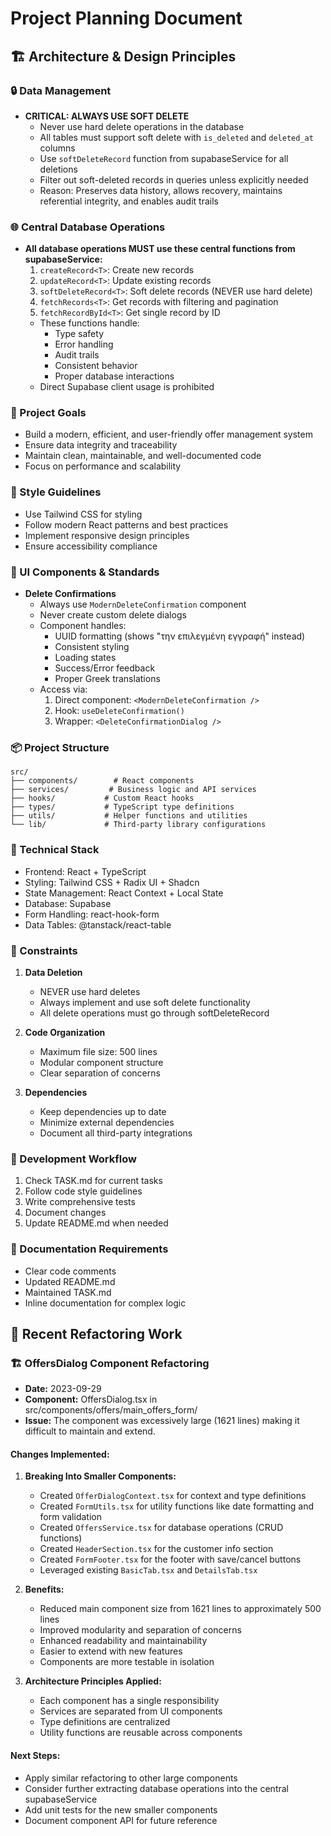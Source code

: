 # Project Planning Document

## 🏗️ Architecture & Design Principles

### 🔒 Data Management
- **CRITICAL: ALWAYS USE SOFT DELETE**
  - Never use hard delete operations in the database
  - All tables must support soft delete with `is_deleted` and `deleted_at` columns
  - Use `softDeleteRecord` function from supabaseService for all deletions
  - Filter out soft-deleted records in queries unless explicitly needed
  - Reason: Preserves data history, allows recovery, maintains referential integrity, and enables audit trails

### 🌐 Central Database Operations
- **All database operations MUST use these central functions from supabaseService:**
  1. `createRecord<T>`: Create new records
  2. `updateRecord<T>`: Update existing records
  3. `softDeleteRecord<T>`: Soft delete records (NEVER use hard delete)
  4. `fetchRecords<T>`: Get records with filtering and pagination
  5. `fetchRecordById<T>`: Get single record by ID
  - These functions handle:
    - Type safety
    - Error handling
    - Audit trails
    - Consistent behavior
    - Proper database interactions
  - Direct Supabase client usage is prohibited

### 🎯 Project Goals
- Build a modern, efficient, and user-friendly offer management system
- Ensure data integrity and traceability
- Maintain clean, maintainable, and well-documented code
- Focus on performance and scalability

### 🎨 Style Guidelines
- Use Tailwind CSS for styling
- Follow modern React patterns and best practices
- Implement responsive design principles
- Ensure accessibility compliance

### 🔄 UI Components & Standards
- **Delete Confirmations**
  - Always use `ModernDeleteConfirmation` component
  - Never create custom delete dialogs
  - Component handles:
    - UUID formatting (shows "την επιλεγμένη εγγραφή" instead)
    - Consistent styling
    - Loading states
    - Success/Error feedback
    - Proper Greek translations
  - Access via:
    1. Direct component: `<ModernDeleteConfirmation />`
    2. Hook: `useDeleteConfirmation()`
    3. Wrapper: `<DeleteConfirmationDialog />`

### 📦 Project Structure
```
src/
├── components/        # React components
├── services/         # Business logic and API services
├── hooks/           # Custom React hooks
├── types/           # TypeScript type definitions
├── utils/           # Helper functions and utilities
└── lib/             # Third-party library configurations
```

### 🔧 Technical Stack
- Frontend: React + TypeScript
- Styling: Tailwind CSS + Radix UI + Shadcn
- State Management: React Context + Local State
- Database: Supabase
- Form Handling: react-hook-form
- Data Tables: @tanstack/react-table

### 🚫 Constraints
1. **Data Deletion**
   - NEVER use hard deletes
   - Always implement and use soft delete functionality
   - All delete operations must go through softDeleteRecord

2. **Code Organization**
   - Maximum file size: 500 lines
   - Modular component structure
   - Clear separation of concerns

3. **Dependencies**
   - Keep dependencies up to date
   - Minimize external dependencies
   - Document all third-party integrations

### 🔄 Development Workflow
1. Check TASK.md for current tasks
2. Follow code style guidelines
3. Write comprehensive tests
4. Document changes
5. Update README.md when needed

### 📝 Documentation Requirements
- Clear code comments
- Updated README.md
- Maintained TASK.md
- Inline documentation for complex logic

## 🔄 Recent Refactoring Work

### 🏗️ OffersDialog Component Refactoring
- **Date:** 2023-09-29
- **Component:** OffersDialog.tsx in src/components/offers/main_offers_form/
- **Issue:** The component was excessively large (1621 lines) making it difficult to maintain and extend.

#### Changes Implemented:
1. **Breaking Into Smaller Components:**
   - Created `OfferDialogContext.tsx` for context and type definitions
   - Created `FormUtils.tsx` for utility functions like date formatting and form validation
   - Created `OffersService.tsx` for database operations (CRUD functions)
   - Created `HeaderSection.tsx` for the customer info section
   - Created `FormFooter.tsx` for the footer with save/cancel buttons
   - Leveraged existing `BasicTab.tsx` and `DetailsTab.tsx`

2. **Benefits:**
   - Reduced main component size from 1621 lines to approximately 500 lines
   - Improved modularity and separation of concerns
   - Enhanced readability and maintainability 
   - Easier to extend with new features
   - Components are more testable in isolation

3. **Architecture Principles Applied:**
   - Each component has a single responsibility
   - Services are separated from UI components
   - Type definitions are centralized
   - Utility functions are reusable across components

#### Next Steps:
- Apply similar refactoring to other large components
- Consider further extracting database operations into the central supabaseService
- Add unit tests for the new smaller components
- Document component API for future reference
